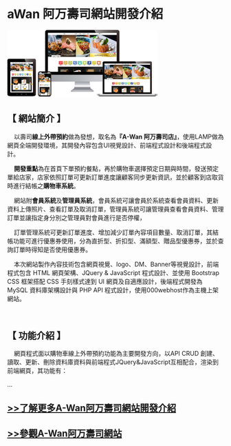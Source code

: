 # aWan 阿万壽司網站開發介紹
<img src="images/aWan_RWD_img-01.jpg" class="d-block w-100" alt="" style="max-width: 350px;" >
<h2>【 網站簡介 】</h2>
<p>&nbsp;&nbsp;&nbsp;&nbsp;以壽司<b>線上外帶預約</b>做為發想，取名為<b>『A-Wan 阿万壽司店』</b>，使用LAMP做為網頁全端開發環境，其開發內容包含UI視覺設計、前端程式設計和後端程式設計。</p>
<p>&nbsp;&nbsp;&nbsp;&nbsp;<b>開發重點</b>為在首頁下單預約餐點，再於購物車選擇預定日期與時間，發送預定單給店家，店家依照訂單可更新訂單進度讓顧客同步更新資訊，並於顧客到店取貨時進行結帳之<b>購物車系統</b>。</p>
<p>&nbsp;&nbsp;&nbsp;&nbsp;網站附<b>會員系統</b>及<b>管理員系統</b>，會員系統可讓會員於系統查看會員資料、更新資料上傳照片、查看訂單及取消訂單，管理員系統可讓管理員查看會員資料、管理訂單並讓指定身分別之管理員對會員進行是否停權，</p>
<p>&nbsp;&nbsp;&nbsp;&nbsp;訂單管理系統可更新訂單進度、增加減少訂單內容項目數量、取消訂單，其結帳功能可進行優惠券使用，分為直折型、折扣型、滿額型、贈品型優惠券，並於查詢訂單時得知是否使用優惠券。</p>
<p>&nbsp;&nbsp;&nbsp;&nbsp;本次網站製作內容技術包含網頁視覺、logo、DM、Banner等視覺設計，前端程式包含 HTML 網頁架構、JQuery & JavaScript 程式設計、並使用 Bootstrap CSS 框架搭配 CSS 手刻樣式達到 UI 網頁及自適應設計，後端程式開發為 MySQL 資料庫架構設計與 PHP API 程式設計，使用000webhost作為主機上架網站。</p>
</br>
<h2>【 功能介紹 】</h2>
 <p>&nbsp;&nbsp;&nbsp;&nbsp;網頁程式面以購物車線上外帶預約功能為主要開發方向，以API CRUD 創建、讀取、更新、刪除資料庫資料與前端程式JQuery&JavaScript互相配合，渲染到前端網頁，其功能有：</p>
...
<h2><a href="https://docs.google.com/document/d/1hT8OUZ6Ijitg0pnuB5gzptYKvf8rxO2xz2slOPrW1Xc/edit?usp=sharing" style="text-align: center;">>>了解更多A-Wan阿万壽司網站開發介紹</a></h2>

<h2><a href="https://gingerpai899.000webhostapp.com/index.html" style="text-align: center;">>>參觀A-Wan阿万壽司網站</a></h2>




